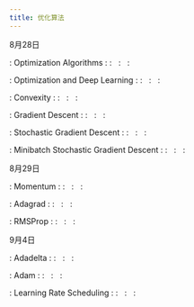 ```yaml
---
title: 优化算法
---
```


8月28日

: Optimization Algorithms
  : [<span class="iconfont icon-xiaoshuo-copy"></span>](https://zh-v2.d2l.ai/chapter_optimization/index.html)
  : &nbsp; 
  :  &nbsp; 
  :  &nbsp; 

: Optimization and Deep Learning
  : [<span class="iconfont icon-xiaoshuo-copy"></span>](https://zh-v2.d2l.ai/chapter_optimization/optimization-intro.html)
  : &nbsp; 
  :  &nbsp; 
  :  &nbsp; 

: Convexity
  : [<span class="iconfont icon-xiaoshuo-copy"></span>](https://zh-v2.d2l.ai/chapter_optimization/convexity.html)
  : &nbsp; 
  :  &nbsp; 
  :  &nbsp; 

: Gradient Descent
  : [<span class="iconfont icon-xiaoshuo-copy"></span>](https://zh-v2.d2l.ai/chapter_optimization/gd.html)
  : &nbsp; 
  :  &nbsp; 
  :  &nbsp; 

: Stochastic Gradient Descent
  : [<span class="iconfont icon-xiaoshuo-copy"></span>](https://zh-v2.d2l.ai/chapter_optimization/sgd.html)
  : &nbsp; 
  :  &nbsp; 
  :  &nbsp; 

: Minibatch Stochastic Gradient Descent
  : [<span class="iconfont icon-xiaoshuo-copy"></span>](https://zh-v2.d2l.ai/chapter_optimization/minibatch-sgd.html)
  : &nbsp; 
  :  &nbsp; 
  :  &nbsp; 


8月29日

: Momentum
  : [<span class="iconfont icon-xiaoshuo-copy"></span>](https://zh-v2.d2l.ai/chapter_optimization/momentum.html)
  : &nbsp; 
  :  &nbsp; 
  :  &nbsp; 

: Adagrad
  : [<span class="iconfont icon-xiaoshuo-copy"></span>](https://zh-v2.d2l.ai/chapter_optimization/adagrad.html)
  : &nbsp; 
  :  &nbsp; 
  :  &nbsp; 

: RMSProp
  : [<span class="iconfont icon-xiaoshuo-copy"></span>](https://zh-v2.d2l.ai/chapter_optimization/rmsprop.html)
  : &nbsp; 
  :  &nbsp; 
  :  &nbsp; 


9月4日

: Adadelta
  : [<span class="iconfont icon-xiaoshuo-copy"></span>](https://zh-v2.d2l.ai/chapter_optimization/adadelta.html)
  : &nbsp; 
  :  &nbsp; 
  :  &nbsp; 

: Adam
  : [<span class="iconfont icon-xiaoshuo-copy"></span>](https://zh-v2.d2l.ai/chapter_optimization/adam.html)
  : &nbsp; 
  :  &nbsp; 
  :  &nbsp; 

: Learning Rate Scheduling
  : [<span class="iconfont icon-xiaoshuo-copy"></span>](https://zh-v2.d2l.ai/chapter_optimization/lr-scheduler.html)
  : &nbsp; 
  :  &nbsp; 
  :  &nbsp; 

